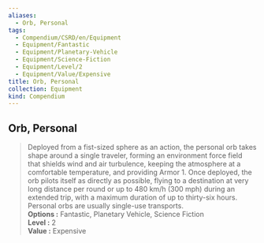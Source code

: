 ```yaml
---
aliases:
  - Orb, Personal
tags:
  - Compendium/CSRD/en/Equipment
  - Equipment/Fantastic
  - Equipment/Planetary-Vehicle
  - Equipment/Science-Fiction
  - Equipment/Level/2
  - Equipment/Value/Expensive
title: Orb, Personal
collection: Equipment
kind: Compendium
---
```

## Orb, Personal  
  
>Deployed from a fist-sized sphere as an action, the personal orb takes shape around a single traveler, forming an environment force field that shields wind and air turbulence, keeping the atmosphere at a comfortable temperature, and providing Armor 1. Once deployed, the orb pilots itself as directly as possible, flying to a destination at very long distance per round or up to 480 km/h (300 mph) during an extended trip, with a maximum duration of up to thirty-six hours. Personal orbs are usually single-use transports.  
> **Options :** Fantastic, Planetary Vehicle, Science Fiction  
> **Level :** 2  
> **Value :** Expensive